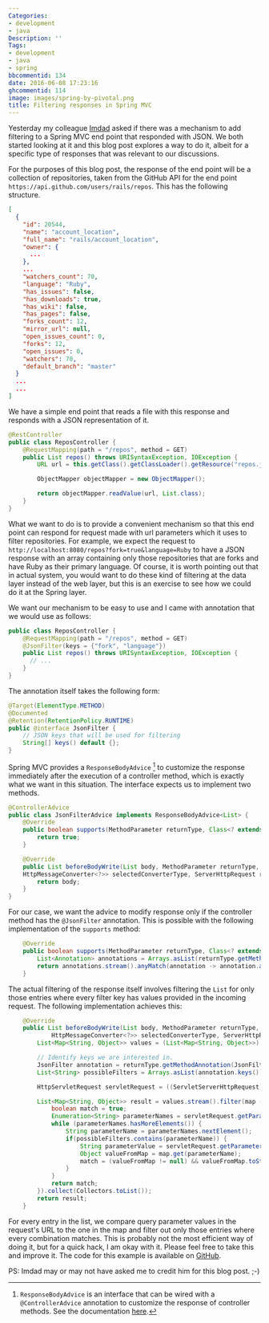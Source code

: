 ```yaml
---
Categories:
- development
- java
Description: ''
Tags:
- development
- java
- spring
bbcommentid: 134
date: 2016-06-08 17:23:16
ghcommentid: 114
image: images/spring-by-pivotal.png
title: Filtering responses in Spring MVC
---
```


Yesterday my colleague [Imdad](https://twitter.com/imdhmd) asked if there was a mechanism to add filtering to a Spring MVC end point that responded with JSON. We both started looking at it and this blog post explores a way to do it, albeit for a specific type of responses that was relevant to our discussions.

<!--more-->
For the purposes of this blog post, the response of the end point will be a collection of repositories, taken from the GitHub API for the end point `https://api.github.com/users/rails/repos`. This has the following structure.

```json
[
  {
    "id": 20544,
    "name": "account_location",
    "full_name": "rails/account_location",
    "owner": {
      ...
    },
    ...
    "watchers_count": 70,
    "language": "Ruby",
    "has_issues": false,
    "has_downloads": true,
    "has_wiki": false,
    "has_pages": false,
    "forks_count": 12,
    "mirror_url": null,
    "open_issues_count": 0,
    "forks": 12,
    "open_issues": 0,
    "watchers": 70,
    "default_branch": "master"
  }
  ...
  ...
]
```

We have a simple end point that reads a file with this response and responds with a JSON representation of it.

```java
@RestController
public class ReposController {
    @RequestMapping(path = "/repos", method = GET)
    public List repos() throws URISyntaxException, IOException {
        URL url = this.getClass().getClassLoader().getResource("repos.json").toURI().toURL();

        ObjectMapper objectMapper = new ObjectMapper();

        return objectMapper.readValue(url, List.class);
    }
}
```

What we want to do is to provide a convenient mechanism so that this end point can respond for request made with url parameters which it uses to filter repositories. For example, we expect the request to `http://localhost:8080/repos?fork=true&language=Ruby` to have a JSON response with an array containing only those repositories that are forks and have Ruby as their primary language. Of course, it is worth pointing out that in actual system, you would want to do these kind of filtering at the data layer instead of the web layer, but this is an exercise to see how we could do it at the Spring layer.

We want our mechanism to be easy to use and I came with annotation that we would use as follows:

```java
public class ReposController {
    @RequestMapping(path = "/repos", method = GET)
    @JsonFilter(keys = {"fork", "language"})
    public List repos() throws URISyntaxException, IOException {
      // ...
    }
}
```

The annotation itself takes the following form:

```java
@Target(ElementType.METHOD)
@Documented
@Retention(RetentionPolicy.RUNTIME)
public @interface JsonFilter {
    // JSON keys that will be used for filtering
    String[] keys() default {};
}
```

Spring MVC provides a `ResponseBodyAdvice` [^1] to customize the response immediately after the execution of a controller method, which is exactly what we want in this situation. The interface expects us to implement two methods.

```java
@ControllerAdvice
public class JsonFilterAdvice implements ResponseBodyAdvice<List> {
    @Override
    public boolean supports(MethodParameter returnType, Class<? extends HttpMessageConverter<?>> converterType) {
        return true;
    }

    @Override
    public List beforeBodyWrite(List body, MethodParameter returnType, MediaType selectedContentType, Class<? extends
    HttpMessageConverter<?>> selectedConverterType, ServerHttpRequest request, ServerHttpResponse response) {
        return body;
    }
}

```

For our case, we want the advice to modify response only if the controller method has the `@JsonFilter` annotation. This is possible with the following implementation of the `supports` method:

```java
    @Override
    public boolean supports(MethodParameter returnType, Class<? extends HttpMessageConverter<?>> converterType) {
        List<Annotation> annotations = Arrays.asList(returnType.getMethodAnnotations());
        return annotations.stream().anyMatch(annotation -> annotation.annotationType().equals(JsonFilter.class));
    }
```

The actual filtering of the response itself involves filtering the `List` for only those entries where every filter key has values provided in the incoming request. The following implementation achieves this:

```java
    @Override
    public List beforeBodyWrite(List body, MethodParameter returnType, MediaType selectedContentType, Class<? extends
            HttpMessageConverter<?>> selectedConverterType, ServerHttpRequest request, ServerHttpResponse response) {
        List<Map<String, Object>> values = (List<Map<String, Object>>) body;

        // Identify keys we are interested in.
        JsonFilter annotation = returnType.getMethodAnnotation(JsonFilter.class);
        List<String> possibleFilters = Arrays.asList(annotation.keys());

        HttpServletRequest servletRequest = ((ServletServerHttpRequest) request).getServletRequest();

        List<Map<String, Object>> result = values.stream().filter(map -> {
            boolean match = true;
            Enumeration<String> parameterNames = servletRequest.getParameterNames();
            while (parameterNames.hasMoreElements()) {
                String parameterName = parameterNames.nextElement();
                if(possibleFilters.contains(parameterName)) {
                    String parameterValue = servletRequest.getParameter(parameterName);
                    Object valueFromMap = map.get(parameterName);
                    match = (valueFromMap != null) && valueFromMap.toString().equals(parameterValue.toString());
                }
            }
            return match;
        }).collect(Collectors.toList());
        return result;
    }
```
For every entry in the list, we compare query parameter values in the request's URL to the one in the map and filter out only those entries where every combination matches. This is probably not the most efficient way of doing it, but for a quick hack, I am okay with it. Please feel free to take this and improve it. The code for this example is available on [GitHub](https://github.com/sdqali/spring-json-filter).

PS: Imdad may or may not have asked me to credit him for this blog post. ;-)

[^1]: `ResponseBodyAdvice` is an interface that can be wired with a `@ControllerAdvice` annotation to customize the response of controller methods. See the documentation [here](http://docs.spring.io/spring/docs/current/javadoc-api/org/springframework/web/servlet/mvc/method/annotation/ResponseBodyAdvice.html).